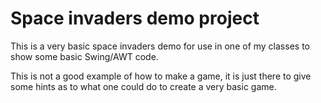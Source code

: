 # Space invaders demo project

This is a very basic space invaders demo for use in one of my classes to show some basic Swing/AWT code.

This is not a good example of how to make a game, it is just there to give some hints as to what one could do to create a very basic game.
